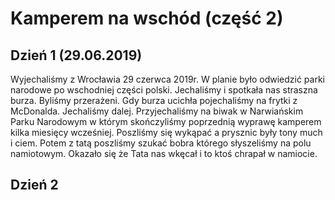 # Kamperem na wschód (część 2)

## Dzień 1 (29.06.2019)
Wyjechaliśmy z Wrocławia 29 czerwca 2019r. W planie było odwiedzić parki narodowe po wschodniej części polski. Jechaliśmy i spotkała nas straszna burza. Byliśmy przerażeni. Gdy burza ucichła pojechaliśmy  na frytki z McDonalda. Jechaliśmy dalej. Przyjechaliśmy na biwak w Narwiańskim Parku Narodowym w którym skończyliśmy poprzednią wyprawę kamperem kilka miesięcy wcześniej. 
Poszliśmy się wykąpać a prysznic były tony much i ciem. Potem z tatą poszliśmy szukać bobra którego słyszeliśmy na polu namiotowym. Okazało się że Tata nas wkęcał i to ktoś chrapał w namiocie. 

## Dzień 2
